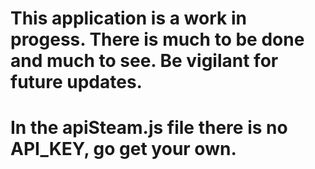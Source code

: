 # This application is a work in progess. There is much to be done and much to see. Be vigilant for future updates.

# In the apiSteam.js file there is no API_KEY, go get your own.
